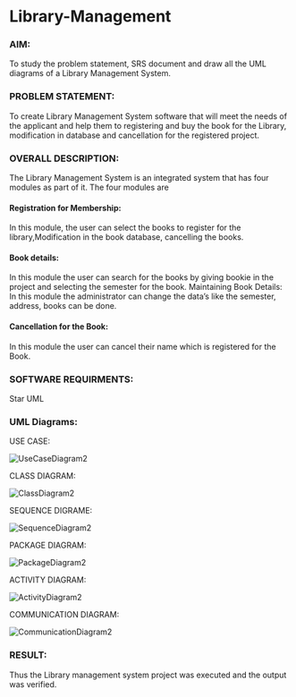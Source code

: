# Library-Management
### AIM:
To study the problem statement, SRS document and draw all the UML diagrams of a Library Management System.
### PROBLEM STATEMENT:
To create Library Management System software that will meet the needs of the applicant
and help them to registering and buy the book for the Library, modification in database and
cancellation for the registered project.
### OVERALL DESCRIPTION:
The Library Management System is an integrated system that has four modules as part of
it. The four modules are
#### Registration for Membership:
In this module, the user can select the books to register for the library,Modification in the book
database, cancelling the books.
#### Book details:
In this module the user can search for the books by giving bookie in the project and selecting
the semester for the book.
Maintaining Book Details:
In this module the administrator can change the data’s like the semester, address, books can be
done.
#### Cancellation for the Book:
In this module the user can cancel their name which is registered for the Book.
### SOFTWARE REQUIRMENTS:
Star UML
### UML Diagrams:

USE CASE:

![UseCaseDiagram2](https://github.com/user-attachments/assets/7293c107-ebaa-46fe-a0d3-05e652c597f4)

CLASS DIAGRAM:

![ClassDiagram2](https://github.com/user-attachments/assets/492088e4-5555-4375-8855-4e17474d415c)

SEQUENCE DIGRAME:

![SequenceDiagram2](https://github.com/user-attachments/assets/5fc99650-f0f9-4c0c-986c-b0305b687fb2)

PACKAGE DIAGRAM:

![PackageDiagram2](https://github.com/user-attachments/assets/96d12ab3-1397-4e90-9b21-8a1a5a31ac7d)

ACTIVITY DIAGRAM:

![ActivityDiagram2](https://github.com/user-attachments/assets/d786ca38-8212-4b4e-ac31-2fa98e433bb0)

COMMUNICATION DIAGRAM:

![CommunicationDiagram2](https://github.com/user-attachments/assets/524c6d03-8759-4ad1-a087-0d256eddf1e5)


### RESULT:
Thus the Library management system project was executed and the output was verified.
